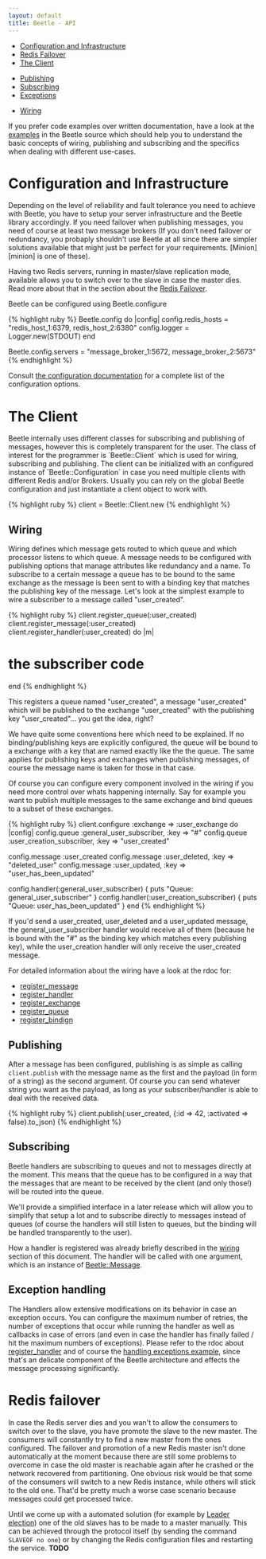 ```yaml
---
layout: default
title: Beetle - API
---
```


* [Configuration and Infrastructure][configuration]
* [Redis Failover][redis_failover]
* [The Client][client]
+ [Publishing][]
+ [Subscribing][]
+ [Exceptions][]
* [Wiring][wiring]

If you prefer code examples over written documentation, have a look at the [examples][beetle_examples] in the Beetle source which should help you to understand the basic concepts of wiring, publishing and subscribing and the specifics when dealing with different use-cases.

# Configuration and Infrastructure
<a name="configuration" />
Depending on the level of reliability and fault tolerance you need to achieve with Beetle, you have to setup your server infrastructure and the Beetle library accordingly.
If you need failover when publishing messages, you need of course at least two message brokers (If you don't need failover or redundancy, you probaply shouldn't use Beetle at all since there are simpler solutions available that might just be perfect for your requirements. [Minion][minion] is one of these). 

Having two Redis servers, running in master/slave replication mode, available allows you to switch over to the slave in case the master dies. Read more about that in the section about the [Redis Failover][redis_failover].

Beetle can be configured using Beetle.configure
    
{% highlight ruby %}
Beetle.config do |config|
  config.redis_hosts = "redis_host_1:6379, redis_host_2:6380"
  config.logger = Logger.new(STDOUT)
end

Beetle.config.servers = "message_broker_1:5672, message_broker_2:5673"
{% endhighlight %}

Consult [the configuration documentation][config_rdoc] for a complete list of the configuration options.
    
# The Client
<a name="client" />
Beetle internally uses different classes for subscribing and publishing of messages, however this is completely transparent for the user. The class of interest for the programmer is `Beetle::Client` which is used for wiring, subscribing and publishing.
The client can be initialized with an configured instance of `Beetle::Configuration` in case you need multiple clients with different Redis and/or Brokers. Usually you can rely on the global Beetle configuration and just instantiate a client object to work with.

{% highlight ruby %}
client = Beetle::Client.new
{% endhighlight %}

## Wiring
<a name="wiring" />

Wiring defines which message gets routed to which queue and which processor listens to which queue. A message needs to be configured with publishing options that manage attributes like redundancy and a name. To subscribe to a certain message a queue has to be bound to the same exchange as the message is been sent to with a binding key that matches the publishing key of the message. Let's look at the simplest example to wire a subscriber to a message called "user_created".

{% highlight ruby %}
client.register_queue(:user_created)
client.register_message(:user_created)
client.register_handler(:user_created) do |m|
  # the subscriber code
end
{% endhighlight %}

This registers a queue named "user_created", a message "user_created" which will be published to the exchange "user_created" with the publishing key "user_created"... you get the idea, right?

We have quite some conventions here which need to be explained. If no binding/publishing keys are explicitly configured, the queue will be bound to a exchange with a key that are named exactly like the the queue. The same applies for publishing keys and exchanges when publishing messages, of course the message name is taken for those in that case.

Of course you can configure every component involved in the wiring if you need more control over whats happening internally. Say for example you want to publish multiple messages to the same exchange and bind queues to a subset of these exchanges.

{% highlight ruby %}
client.configure :exchange => :user_exchange do |config|
  config.queue :general_user_subscriber, :key => "#"
  config.queue :user_creation_subscriber, :key => "user_created"

  config.message :user_created
  config.message :user_deleted, :key => "deleted_user"
  config.message :user_updated, :key => "user_has_been_updated"

  config.handler(:general_user_subscriber) { puts "Queue: general_user_subscriber" }
  config.handler(:user_creation_subscriber) { puts "Queue: user_has_been_updated" }
end
{% endhighlight %}

If you'd send a user_created, user_deleted and a user_updated message, the general_user_subscriber handler would receive all of them (because he is bound with the "#" as the binding key which matches every publishing key), while the user_creation handler will only receive the user_created message.

For detailed information about the wiring have a look at the rdoc for:
* [register_message](/beetle/rdoc/classes/Beetle/Client.html#M000047)
* [register_handler](/beetle/rdoc/classes/Beetle/Client.html#M000048)
* [register_exchange](/beetle/rdoc/classes/Beetle/Client.html#M000044)
* [register_queue](/beetle/rdoc/classes/Beetle/Client.html#M000045)
* [register_bindign](/beetle/rdoc/classes/Beetle/Client.html#M000046)

## Publishing
<a name="publishing" />

After a message has been configured, publishing is as simple as calling `client.publish` with the message name as the first and the payload (in form of a string) as the second argument. Of course you can send whatever string you want as the payload, as long as your subscriber/handler is able to deal with the received data.
  
{% highlight ruby %}
client.publish(:user_created, {:id => 42, :activated => false}.to_json)
{% endhighlight %}


## Subscribing
<a name="subscribing" />

Beetle handlers are subscribing to queues and not to messages directly at the moment. This means that the queue has to be configured in a way that the messages that are meant to be received by the client (and only those!) will be routed into the queue.

We'll provide a simplified interface in a later release which will allow you to simplify that setup a lot and to subscribe directly to messages instead of queues (of course the handlers will still listen to queues, but the binding will be handled transparently to the user).

How a handler is registered was already briefly described in the [wiring][wiring] section of this document. The handler will be called with one argument, which is an instance of [Beetle::Message][beetle_message_rdoc].

## Exception handling
<a name="exceptions" />

The Handlers allow extensive modifications on its behavior in case an exception occurs. You can configure the maximum number of retries, the number of exceptions that occur while running the handler as well as callbacks in case of errors (and even in case the handler has finally failed / hit the maximum numbers of exceptions). Please refer to the rdoc about [register_handler](/beetle/rdoc/classes/Beetle/Client.html#M000048) and of course the [handling exceptions example][exception_example], since that's an delicate component of the Beetle architecture and effects the message processing significantly.

# Redis failover
<a name="redis_failover" />
In case the Redis server dies and you wan't to allow the consumers to switch over to the slave, you have promote the slave to the new master. The consumers will constantly try to find a new master from the ones configured. The failover and promotion of a new Redis master isn't done automatically at the moment because there are still some problems to overcome in case the old master is reachable again after he crashed or the network recovered from partitioning. One obvious risk would be that some of the consumers will switch to a new Redis instance, while others will stick to the old one. That'd be pretty much a worse case scenario because messages could get processed twice.

Until we come up with a automated solution (for example by [Leader election][leader_election]) one of the old slaves has to be made to a master manually. This can be achieved through the protocol itself (by sending the command `SLAVEOF no one`) or by changing the Redis configuration files and restarting the service. **TODO**

[beetle_examples]: http://github.com/xing/beetle/tree/master/examples/
[exception_example]: http://github.com/xing/beetle/tree/master/examples/handling_exceptions.rb
[redis_failover]: #redis_failover
[wiring]: #wiring
[configuration]: #configuration
[client]: #client
[publishing]: #publishing
[subscribing]: #subscribing
[exceptions]: #exceptions
[minion]: http://github.com/orionz/minion
[leader_election]: http://en.wikipedia.org/wiki/Leader_election
[config_rdoc]: /beetle/rdoc/classes/Beetle/Configuration.html
[beetle_message_rdoc]: /beetle/rdoc/classes/Beetle/Message.html
